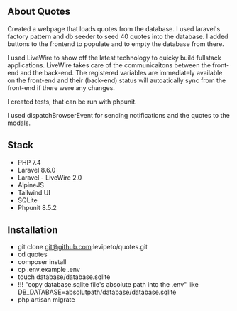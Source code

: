 ## About Quotes
Created a webpage that loads quotes from the database. I used laravel's factory pattern and db seeder to seed 40 quotes into the database.
I added buttons to the frontend to populate and to empty the database from there.

I used LiveWire to show off the latest technology to quicky build fullstack applications. LiveWire takes care of the communicaitons between the front-end and the back-end. 
The registered variables are immediately available on the front-end and their (back-end) status will autoatically sync from the front-end if there were any changes.

I created tests, that can be run with phpunit.

I used dispatchBrowserEvent for sending notifications and the quotes to the modals.

## Stack
- PHP 7.4
- Laravel 8.6.0
- Laravel - LiveWire 2.0
- AlpineJS
- Tailwind UI
- SQLite
- Phpunit 8.5.2

## Installation

- git clone git@github.com:levipeto/quotes.git
- cd quotes
- composer install
- cp .env.example .env
- touch database/database.sqlite
- !!! "copy database.sqlite file's absolute path into the .env" like DB_DATABASE=absolutpath/database/database.sqlite
- php artisan migrate
